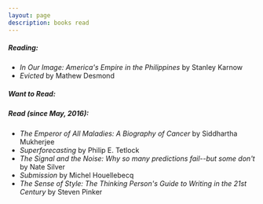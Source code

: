 ```yaml
---
layout: page
description: books read
---
```


##### Reading:
- _In Our Image: America's Empire in the Philippines_ by Stanley Karnow
- _Evicted_ by Mathew Desmond 

##### Want to Read:


##### Read (since May, 2016):
- _The Emperor of All Maladies: A Biography of Cancer_ by Siddhartha Mukherjee
- _Superforecasting_ by Philip E. Tetlock
- _The Signal and the Noise: Why so many predictions fail--but some don't_ by Nate Silver
- _Submission_ by Michel Houellebecq
- _The Sense of Style: The Thinking Person's Guide to Writing in the 21st Century_ by Steven Pinker
